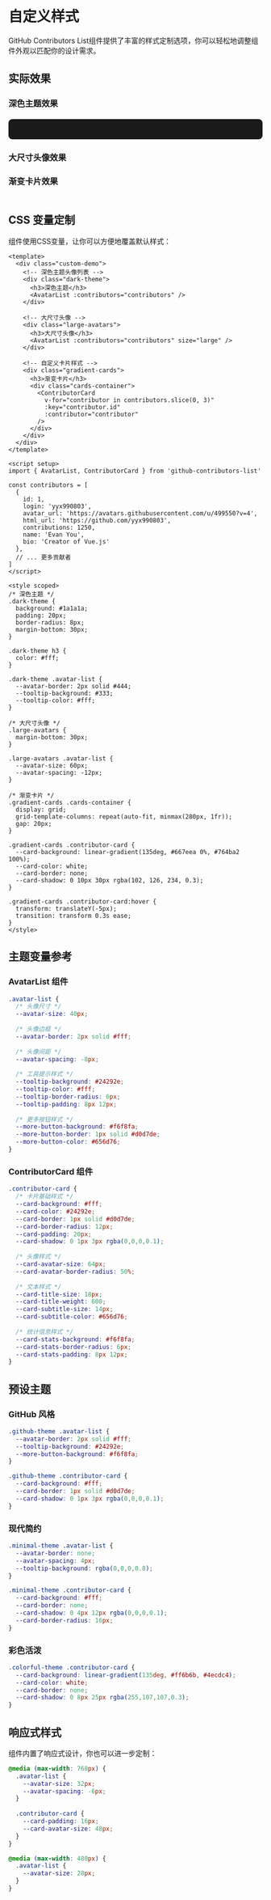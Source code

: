 # 自定义样式

<script setup>
import AvatarList from '../.vitepress/components/AvatarList.vue'
import ContributorCard from '../.vitepress/components/ContributorCard.vue'

const styleContributors = [
  {
    id: 1,
    login: 'yyx990803',
    avatar_url: 'https://avatars.githubusercontent.com/u/499550?v=4',
    html_url: 'https://github.com/yyx990803',
    contributions: 1250,
    name: 'Evan You',
    bio: 'Creator of Vue.js'
  },
  {
    id: 2,
    login: 'antfu',
    avatar_url: 'https://avatars.githubusercontent.com/u/11247099?v=4',
    html_url: 'https://github.com/antfu',
    contributions: 856,
    name: 'Anthony Fu',
    bio: 'Vue & Vite core team member'
  },
  {
    id: 3,
    login: 'patak-dev',
    avatar_url: 'https://avatars.githubusercontent.com/u/583201?v=4',
    html_url: 'https://github.com/patak-dev',
    contributions: 642,
    name: 'Patak',
    bio: 'Vite core team member'
  },
  {
    id: 4,
    login: 'sodatea',
    avatar_url: 'https://avatars.githubusercontent.com/u/3277634?v=4',
    html_url: 'https://github.com/sodatea',
    contributions: 234,
    name: 'Haoqun Jiang',
    bio: 'Vue core team member'
  }
]
</script>

<style scoped>
/* 演示样式 */
.dark-theme-demo {
  background: #1a1a1a;
  padding: 20px;
  border-radius: 8px;
  margin: 20px 0;
}

.large-avatars-demo {
  margin: 20px 0;
}

.gradient-cards-demo {
  display: grid;
  grid-template-columns: repeat(auto-fit, minmax(280px, 1fr));
  gap: 20px;
  margin: 20px 0;
}
</style>

GitHub Contributors List组件提供了丰富的样式定制选项，你可以轻松地调整组件外观以匹配你的设计需求。

## 实际效果

### 深色主题效果
<div class="dark-theme-demo">
  <AvatarList :contributors="styleContributors" />
</div>

### 大尺寸头像效果
<div class="large-avatars-demo">
  <AvatarList :contributors="styleContributors" size="large" />
</div>

### 渐变卡片效果
<div class="gradient-cards-demo">
  <ContributorCard 
    v-for="contributor in styleContributors.slice(0, 3)"
    :key="contributor.id"
    :contributor="contributor"
  />
</div>

## CSS 变量定制

组件使用CSS变量，让你可以方便地覆盖默认样式：

```vue
<template>
  <div class="custom-demo">
    <!-- 深色主题头像列表 -->
    <div class="dark-theme">
      <h3>深色主题</h3>
      <AvatarList :contributors="contributors" />
    </div>
    
    <!-- 大尺寸头像 -->
    <div class="large-avatars">
      <h3>大尺寸头像</h3>
      <AvatarList :contributors="contributors" size="large" />
    </div>
    
    <!-- 自定义卡片样式 -->
    <div class="gradient-cards">
      <h3>渐变卡片</h3>
      <div class="cards-container">
        <ContributorCard 
          v-for="contributor in contributors.slice(0, 3)"
          :key="contributor.id"
          :contributor="contributor"
        />
      </div>
    </div>
  </div>
</template>

<script setup>
import { AvatarList, ContributorCard } from 'github-contributors-list'

const contributors = [
  {
    id: 1,
    login: 'yyx990803',
    avatar_url: 'https://avatars.githubusercontent.com/u/499550?v=4',
    html_url: 'https://github.com/yyx990803',
    contributions: 1250,
    name: 'Evan You',
    bio: 'Creator of Vue.js'
  },
  // ... 更多贡献者
]
</script>

<style scoped>
/* 深色主题 */
.dark-theme {
  background: #1a1a1a;
  padding: 20px;
  border-radius: 8px;
  margin-bottom: 30px;
}

.dark-theme h3 {
  color: #fff;
}

.dark-theme .avatar-list {
  --avatar-border: 2px solid #444;
  --tooltip-background: #333;
  --tooltip-color: #fff;
}

/* 大尺寸头像 */
.large-avatars {
  margin-bottom: 30px;
}

.large-avatars .avatar-list {
  --avatar-size: 60px;
  --avatar-spacing: -12px;
}

/* 渐变卡片 */
.gradient-cards .cards-container {
  display: grid;
  grid-template-columns: repeat(auto-fit, minmax(280px, 1fr));
  gap: 20px;
}

.gradient-cards .contributor-card {
  --card-background: linear-gradient(135deg, #667eea 0%, #764ba2 100%);
  --card-color: white;
  --card-border: none;
  --card-shadow: 0 10px 30px rgba(102, 126, 234, 0.3);
}

.gradient-cards .contributor-card:hover {
  transform: translateY(-5px);
  transition: transform 0.3s ease;
}
</style>
```

## 主题变量参考

### AvatarList 组件

```css
.avatar-list {
  /* 头像尺寸 */
  --avatar-size: 40px;
  
  /* 头像边框 */
  --avatar-border: 2px solid #fff;
  
  /* 头像间距 */
  --avatar-spacing: -8px;
  
  /* 工具提示样式 */
  --tooltip-background: #24292e;
  --tooltip-color: #fff;
  --tooltip-border-radius: 6px;
  --tooltip-padding: 8px 12px;
  
  /* 更多按钮样式 */
  --more-button-background: #f6f8fa;
  --more-button-border: 1px solid #d0d7de;
  --more-button-color: #656d76;
}
```

### ContributorCard 组件

```css
.contributor-card {
  /* 卡片基础样式 */
  --card-background: #fff;
  --card-color: #24292e;
  --card-border: 1px solid #d0d7de;
  --card-border-radius: 12px;
  --card-padding: 20px;
  --card-shadow: 0 1px 3px rgba(0,0,0,0.1);
  
  /* 头像样式 */
  --card-avatar-size: 64px;
  --card-avatar-border-radius: 50%;
  
  /* 文本样式 */
  --card-title-size: 18px;
  --card-title-weight: 600;
  --card-subtitle-size: 14px;
  --card-subtitle-color: #656d76;
  
  /* 统计信息样式 */
  --card-stats-background: #f6f8fa;
  --card-stats-border-radius: 6px;
  --card-stats-padding: 8px 12px;
}
```

## 预设主题

### GitHub 风格

```css
.github-theme .avatar-list {
  --avatar-border: 2px solid #fff;
  --tooltip-background: #24292e;
  --more-button-background: #f6f8fa;
}

.github-theme .contributor-card {
  --card-background: #fff;
  --card-border: 1px solid #d0d7de;
  --card-shadow: 0 1px 3px rgba(0,0,0,0.1);
}
```

### 现代简约

```css
.minimal-theme .avatar-list {
  --avatar-border: none;
  --avatar-spacing: 4px;
  --tooltip-background: rgba(0,0,0,0.8);
}

.minimal-theme .contributor-card {
  --card-background: #fff;
  --card-border: none;
  --card-shadow: 0 4px 12px rgba(0,0,0,0.1);
  --card-border-radius: 16px;
}
```

### 彩色活泼

```css
.colorful-theme .contributor-card {
  --card-background: linear-gradient(135deg, #ff6b6b, #4ecdc4);
  --card-color: white;
  --card-border: none;
  --card-shadow: 0 8px 25px rgba(255,107,107,0.3);
}
```

## 响应式样式

组件内置了响应式设计，你也可以进一步定制：

```css
@media (max-width: 768px) {
  .avatar-list {
    --avatar-size: 32px;
    --avatar-spacing: -6px;
  }
  
  .contributor-card {
    --card-padding: 16px;
    --card-avatar-size: 48px;
  }
}

@media (max-width: 480px) {
  .avatar-list {
    --avatar-size: 28px;
  }
}
```
